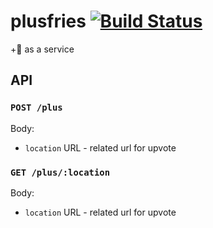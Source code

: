 # plusfries [![Build Status](https://travis-ci.com/pietvanzoen/plusfries.svg?branch=master)](https://travis-ci.com/pietvanzoen/plusfries)

+:fries: as a service

## API

### `POST /plus`

Body:

- `location` URL - related url for upvote

### `GET /plus/:location`

Body:

- `location` URL - related url for upvote
